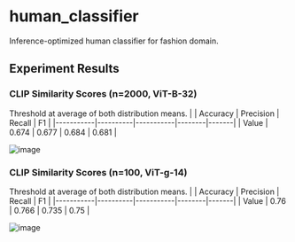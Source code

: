 # human_classifier
Inference-optimized human classifier for fashion domain.

## Experiment Results
### CLIP Similarity Scores (n=2000, ViT-B-32)
Threshold at average of both distribution means.
|           | Accuracy | Precision | Recall | F1    |
|-----------|----------|-----------|--------|-------|
| Value     | 0.674    | 0.677     | 0.684  | 0.681 |

![image](https://github.com/adham-elarabawy/human_classifier/assets/9634713/459d5910-14fb-484f-a43c-1819f426731c)

### CLIP Similarity Scores (n=100, ViT-g-14)
Threshold at average of both distribution means.
|           | Accuracy | Precision | Recall | F1    |
|-----------|----------|-----------|--------|-------|
| Value     | 0.76     | 0.766     | 0.735  | 0.75  |

![image](https://github.com/adham-elarabawy/human_classifier/assets/9634713/6d19327a-b8dd-4916-ac5a-5cfb0d0deade)

